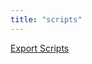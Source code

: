 ```yaml
---
title: "scripts"
---
```

<div class="container mt-1 d-flex p-3 justify-content-end flex-wrap">
    <div><!--left side buttons here--></div>
    <div>
        <a class="btn btn-outline-primary" href="/api/v1/scripts" download="scripts.json"><i class="bi bi-download"></i> Export Scripts</a>
    </div>
</div>
<div class="container my-2" id="all"></div>
<script>
async function init(){
    let scripts = await fetch('/api/v1/scripts').then(r=>r.json());
    if (scripts.error == "Invalid token") { window.location.href = "/login" }
    console.log(scripts);
    let s = `<div class="container"><div class="accordion" id="accordionScript">`;
    for(script of scripts){
        let l = "";
        for(label of script.labels) {
            l +=/*html*/`<span class="badge text-bg-success">${label}</span>&nbsp;`
        }
        s += /*html*/`
            <div class="accordion-item">
                <h2 class="accordion-header">
                    <button class="accordion-button" type="button" data-bs-toggle="collapse" data-bs-target="#x${script.id}Collapse" aria-expanded="true" aria-controls="x${script.id}Collapse">
                        ${script.name}&nbsp;<span class="badge text-bg-secondary">${script.version}</span>&nbsp;<span class="text-end">${l}</span>
                    </button>
                </h2>
                <div id="x${script.id}Collapse" class="accordion-collapse collapse" data-bs-parent="#accordionScript">
                    <div class="accordion-body">
                        <form id="scriptForm">
                            <div class="row mb-3">
                                <!-- info side left -->
                                <div class="col-md-6 col-12">
                                    <div class="row mb-3">
                                        <div class="col">
                                            <label for="scriptId" class="form-label">Script ID</label>
                                            <input id="scriptId" name="scriptId" type="text" readonly class="form-control-plaintext" value="${script.id}">
                                        </div>
                                    </div>
                                    <div class="row mb-3">
                                        <div class="col">
                                            <label for="scriptVersion" class="form-label">Script Version</label>
                                            <input id="scriptVersion" name="version" type="text" readonly class="form-control-plaintext" value="${script.version}">
                                        </div>
                                    </div>
                                    <div class="row mb-3">
                                        <div class="col">
                                            <label for="scriptName" class="form-label">Script Name</label>
                                            <input id="scriptName" name="name" type="text" class="form-control" value="${script.name}">
                                        </div>
                                    </div>
                                    <div class="row mb-3">
                                        <div class="col">
                                            <label for="scriptLabels" class="form-label">Labels</label>
                                            <input id="scriptLabels" name="labels" type="text" class="form-control" value="${script.labels}">
                                        </div>
                                    </div>
                                    <div class="row mb-3">
                                        <div class="col">
                                            <label for="scriptTimeout" class="form-label">Timeout in seconds</label>
                                            <input id="scriptTimeout" name="timeout" type="text" class="form-control" value="${script.timeout.secs}" oninput="time(this.value)">
                                            <p id="scriptTimeoutHint">Info (readable): ${parse_time(script.timeout.secs)}</p>
                                        </div>
                                    </div>
                                    <div class="row mb-3">
                                        <div class="col">
                                        </div>
                                    </div>
                                </div>
                                <!-- script side right -->
                                <div class="col-md-6 col-12">
                                    <div class="row mb-3">
                                        <div class="col">
                                            <label for="scriptRegex" class="form-label">Output Regex</label>
                                            <textarea id="scriptRegex" name="output_regex" class="form-control" rows="3">${script.output_regex}</textarea>
                                        </div>
                                    </div>
                                        <div class="row mb-3">
                                        <div class="col">
                                            <label for="scriptContent" class="form-label">Script Content</label>
                                            <textarea id="scriptContent" name="script_content" class="form-control" rows="8">${script.script_content}</textarea>
                                        </div>
                                    </div>
                                </div>
                            </div>
                            <div class="row mb-3">
                                <div class="col text-end">
                                    <div class="btn-group">
                                        <button class="btn btn-outline-primary" type="button" onClick="sendScript(this.form, 'patch')">
                                            save as patch version
                                        </button>
                                        <button type="button" class="btn btn-outline-primary dropdown-toggle dropdown-toggle-split" data-bs-toggle="dropdown" aria-expanded="false">
                                            <span class="visually-hidden">Toggle Dropdown</span>
                                        </button>
                                        <ul class="dropdown-menu">
                                            <li><button class="dropdown-item" type="button" onClick="sendScript(this.form, 'patch')">as patch version</button></li>
                                            <li><button class="dropdown-item" type="button" onClick="sendScript(this.form, 'minor')">as minor version</button></li>
                                            <li><button class="dropdown-item" type="button" onClick="sendScript(this.form, 'major')">as major version</button></li>
                                        </ul>
                                    </div>
                                </div>
                            </div>
                        </form>
                    </div>
                </div>
            </div>
        `;
    }
    s +=`</div></div>`
    document.querySelector("#all").innerHTML=s;
}
async function sendScript(form, semver){
    let formData = new FormData(form);
    let formDataObject = Object.fromEntries(formData.entries());
    delete formDataObject.scriptId;
    formDataObject.labels = formDataObject.labels.split(',');
    let version_arr = formDataObject.version.split('.');
    switch (semver) {
        case 'patch':
            version_arr[2] = parseInt(version_arr[2]) + 1;
            break;
        case 'minor':
            version_arr[1] = parseInt(version_arr[1]) + 1;
            break;
        case 'major':
            version_arr[0] = parseInt(version_arr[0]) + 1;
            break;
        }
    formDataObject.timeout = { secs: parseInt(formDataObject.timeout), nanos: 0 };
    formDataObject.version = version_arr.join('.');
    let formDataJsonString = JSON.stringify(formDataObject);
    console.log(formDataJsonString);
    let fetchOptions = {
        method: "POST",
        headers: {
        "Content-Type": "application/json",
        Accept: "application/json",
        },
        body: formDataJsonString,
    };
    let res = await fetch('/api/v1/scripts', fetchOptions);
    if (!res.ok) {
        let error = await res.text();
        throw new Error(error);
    }
    location.reload();
}
function parse_time(inp) {
            const hours = Math.floor(inp / 3600);
            let minutes = Math.floor((inp % 3600) / 60);
            minutes = minutes < 10 ? '0' + minutes : minutes;
            let seconds = Math.floor((inp % 3600) % 60);
            seconds = seconds < 10 ? '0' + seconds : seconds;
            const readable_time = /*html*/`${hours}h:${minutes}m:${seconds}s`;
            return readable_time;
        }
function time(seconds) {
    const hint = document.getElementById("scriptTimeoutHint");
    const pretty_time = parse_time(seconds);
    hint.innerHTML = `Info (readable): ${pretty_time}`;
}
init();
</script>
